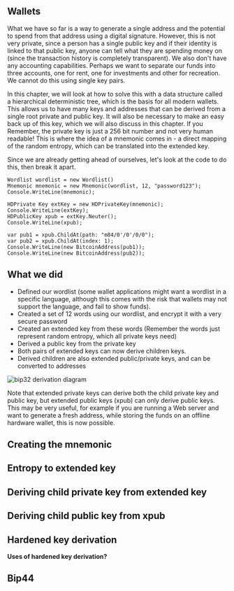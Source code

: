 ## Wallets

What we have so far is a way to generate a single address and the potential to spend from that address using a digital signature. However, this is not very private, since a person has a single public key and if their identity is linked to that public key, anyone can tell what they are spending money on (since the transaction history is completely transparent). We also don't have any accounting capabilities. Perhaps we want to separate our funds into three accounts, one for rent, one for investments and other for recreation. We cannot do this using single key pairs. 

In this chapter, we will look at how to solve this with a data structure called a hierarchical deterministic tree, which is the basis for all modern wallets. This allows us to have many keys and addresses that can be derived from a single root private and public key. It will also be necessary to make an easy back up of this key, which we will also discuss in this chapter. If you Remember, the private key is just a 256 bit number and not very human readable! This is where the idea of a mnemonic comes in - a direct mapping of the random entropy, which can be translated into the extended key. 

Since we are already getting ahead of ourselves, let's look at the code to do this, then break it apart. 

```
Wordlist wordlist = new Wordlist() 
Mnemonic mnemonic = new Mnemonic(wordlist, 12, "password123");
Console.WriteLine(mnemonic);

HDPrivate Key extKey = new HDPrivateKey(mnemonic);
Console.WriteLine(extKey);
HDPublicKey xpub = extKey.Neuter();
Console.WriteLine(xpub);

var pub1 = xpub.ChildAt(path: "m84/0'/0'/0/0");
var pub2 = xpub.ChildAt(index: 1);
Console.WriteLine(new BitcoinAddress(pub1));
Console.WriteLine(new BitcoinAddress(pub2));
```

## What we did

- Defined our wordlist (some wallet applications might want a wordlist in a specific language, although this comes with the risk that wallets may not support the language, and fail to show funds).
- Created a set of 12 words using our wordlist, and encrypt it with a very secure password
- Created an extended key from these words (Remember the words just represent random entropy, which all private keys need)
- Derived a public key from the private key
- Both pairs of extended keys can now derive children keys.
- Derived children are also extended public/private keys, and can be converted to addresses

![bip32 derivation diagram](/images/bitcoin.png)

Note that extended private keys can derive both the child private key and public key, but extended public keys (xpub) can only derive public keys. This may be very useful, for example if you are running a Web server and want to generate a fresh address, while storing the funds on an offline hardware wallet, this is now possible.

## Creating the mnemonic 

## Entropy to extended key

## Deriving child private key from extended key

## Deriving child public key from xpub

## Hardened key derivation

**Uses of hardened key derivation?**

## Bip44


